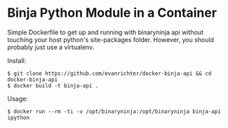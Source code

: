 Binja Python Module in a Container
===

Simple Dockerfile to get up and running with binaryninja api without touching your host python's site-packages folder. However, you should probably just use a virtualenv.

Install:
```{bash}
$ git clone https://github.com/evanrichter/docker-binja-api && cd docker-binja-api
$ docker build -t binja-api .
```

Usage:
```{bash}
$ docker run --rm -ti -v /opt/binaryninja:/opt/binaryninja binja-api ipython
```
